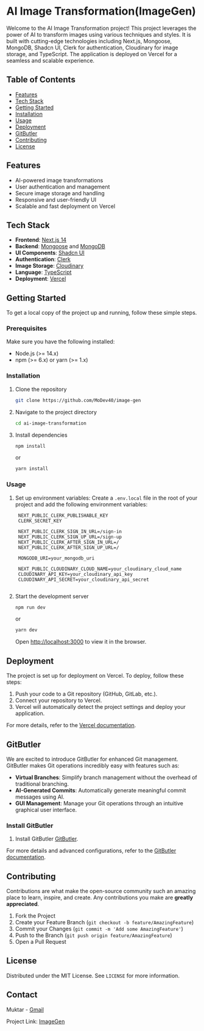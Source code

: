 # AI Image Transformation(ImageGen)

Welcome to the AI Image Transformation project! This project leverages the power of AI to transform images using various techniques and styles. It is built with cutting-edge technologies including Next.js, Mongoose, MongoDB, Shadcn UI, Clerk for authentication, Cloudinary for image storage, and TypeScript. The application is deployed on Vercel for a seamless and scalable experience.

## Table of Contents
- [Features](#features)
- [Tech Stack](#tech-stack)
- [Getting Started](#getting-started)
- [Installation](#installation)
- [Usage](#usage)
- [Deployment](#deployment)
- [GitButler](#gitbutler)
- [Contributing](#contributing)
- [License](#license)

## Features

- AI-powered image transformations
- User authentication and management
- Secure image storage and handling
- Responsive and user-friendly UI
- Scalable and fast deployment on Vercel

## Tech Stack

- **Frontend**: [Next.js 14](https://nextjs.org/)
- **Backend**: [Mongoose](https://mongoosejs.com/) and [MongoDB](https://www.mongodb.com/)
- **UI Components**: [Shadcn UI](https://shadcn.dev/)
- **Authentication**: [Clerk](https://clerk.dev/)
- **Image Storage**: [Cloudinary](https://cloudinary.com/)
- **Language**: [TypeScript](https://www.typescriptlang.org/)
- **Deployment**: [Vercel](https://vercel.com/)

## Getting Started

To get a local copy of the project up and running, follow these simple steps.

### Prerequisites

Make sure you have the following installed:
- Node.js (>= 14.x)
- npm (>= 6.x) or yarn (>= 1.x)

### Installation

1. Clone the repository
   ```sh
   git clone https://github.com/MoDev40/image-gen
   ```
2. Navigate to the project directory
   ```sh
   cd ai-image-transformation
   ```
3. Install dependencies
   ```sh
   npm install
   ```
   or
   ```sh
   yarn install
   ```

### Usage

1. Set up environment variables:
   Create a `.env.local` file in the root of your project and add the following environment variables:

   ```plaintext
    NEXT_PUBLIC_CLERK_PUBLISHABLE_KEY
    CLERK_SECRET_KEY

    NEXT_PUBLIC_CLERK_SIGN_IN_URL=/sign-in
    NEXT_PUBLIC_CLERK_SIGN_UP_URL=/sign-up
    NEXT_PUBLIC_CLERK_AFTER_SIGN_IN_URL=/
    NEXT_PUBLIC_CLERK_AFTER_SIGN_UP_URL=/

    MONGODB_URI=your_mongodb_uri
    
    NEXT_PUBLIC_CLOUDINARY_CLOUD_NAME=your_cloudinary_cloud_name
    CLOUDINARY_API_KEY=your_cloudinary_api_key
    CLOUDINARY_API_SECRET=your_cloudinary_api_secret
    
   ```

2. Start the development server
   ```sh
   npm run dev
   ```
   or
   ```sh
   yarn dev
   ```

   Open [http://localhost:3000](http://localhost:3000) to view it in the browser.

## Deployment

The project is set up for deployment on Vercel. To deploy, follow these steps:

1. Push your code to a Git repository (GitHub, GitLab, etc.).
2. Connect your repository to Vercel.
3. Vercel will automatically detect the project settings and deploy your application.

For more details, refer to the [Vercel documentation](https://vercel.com/docs).

## GitButler

We are excited to introduce GitButler for enhanced Git management. GitButler makes Git operations incredibly easy with features such as:

- **Virtual Branches**: Simplify branch management without the overhead of traditional branching.
- **AI-Generated Commits**: Automatically generate meaningful commit messages using AI.
- **GUI Management**: Manage your Git operations through an intuitive graphical user interface.

### Install GitButler

1. Install GitButler [GitButler](https://gitbutler.com/).

For more details and advanced configurations, refer to the [GitButler documentation](https://docs.gitbutler.com/).

## Contributing

Contributions are what make the open-source community such an amazing place to learn, inspire, and create. Any contributions you make are **greatly appreciated**.

1. Fork the Project
2. Create your Feature Branch (`git checkout -b feature/AmazingFeature`)
3. Commit your Changes (`git commit -m 'Add some AmazingFeature'`)
4. Push to the Branch (`git push origin feature/AmazingFeature`)
5. Open a Pull Request

## License

Distributed under the MIT License. See `LICENSE` for more information.

## Contact

Muktar - [Gmail](mailto:modev.404@gmail.com)

Project Link: [ImageGen](https://github.com/MoDev40/image-gen)